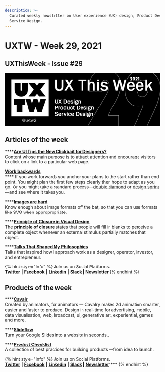 ```yaml
---
description: >-
  Curated weekly newsletter on User experience (UX) design, Product Design and
  Service Design.
---
```


# UXTW - Week 29, 2021

## UXThisWeek - Issue #29

![UXThisWeek newsletter, Issue #29, 2021](../.gitbook/assets/uxtw-banner-2021-29.jpg)

## Articles of the week

****[**Are UI Tips the New Clickbait for Designers?**](https://prototypr.io/post/are-ui-ux-tips-the-new-clickbait-for-designers%E2%9C%A8/?ref=uxthisweek)\
Content whose main purpose is to attract attention and encourage visitors to click on a link to a particular web page.

****[**Work backwards**](https://jamiemill.com/blog/work-backwards/?ref=uxthisweek)****\
**** If you work forwards you anchor your plans to the start rather than end point. You might plan the first few steps clearly then hope to adapt as you go. Or you might take a standard process—[double diamond](https://www.designcouncil.org.uk/news-opinion/double-diamond-universally-accepted-depiction-design-process) or [design sprint](https://www.thesprintbook.com/how)—and see where it takes you.

****[**Images are hard**](https://css-tricks.com/images-are-hard/?ref=uxthisweek)\
Know enough about image formats off the bat, so that you can use formats like SVG when appropropriate.

****[**Principle of Closure in Visual Design**](https://www.nngroup.com/articles/principle-closure/?ref=uxthisweek)\
&#x20;The **principle of closure** states that people will fill in blanks to perceive a complete object whenever an external stimulus partially matches that object.

****[**Talks That Shaped My Philosophies**](https://davidhoang.substack.com/p/talks-that-shaped-my-philosophies?ref=uxthisweek)\
Talks that inspired how I approach work as a designer, operator, investor, and entrepreneur.

{% hint style="info" %}
Join us on Social Platforms. \
[**Twitter**](https://twitter.com/uxtw2) **|** [**Facebook**](https://www.facebook.com/webusabilityandux) **|** [**Linkedin**](https://www.linkedin.com/groups/1875717/) **|** [**Slack**](https://join.slack.com/t/uxthisweek/shared\_invite/zt-szpdweo1-d78hso8FppFcI68Xue\_9Yw) **| Newsletter**
{% endhint %}

## Products of the week

****[**Cavalri**](https://cavalry.scenegroup.co/?ref=uxthisweek)\
Created by animators, for animators — Cavalry makes 2d animation smarter, easier and faster to produce. Design in real-time for advertising, mobile, data visualisation, web, broadcast, ui, generative art, experiential, games and more.

****[**Slideflow**](https://www.slideflow.me/?ref=uxthisweek)\
Turn your Google Slides into a website in seconds..

****[**Product Checklist**](https://www.productchecklist.co/?ref=uxthisweek)\
A collection of best practices for building products —from idea to launch.

{% hint style="info" %}
Join us on Social Platforms.\
[**Twitter**](https://twitter.com/uxtw2) **|** [**Facebook**](https://www.facebook.com/webusabilityandux) **|** [**Linkedin**](https://www.linkedin.com/groups/1875717/) **|** [**Slack**](https://join.slack.com/t/uxthisweek/shared\_invite/zt-szpdweo1-d78hso8FppFcI68Xue\_9Yw) **|** [**Newsletter**](https://gmail.us17.list-manage.com/subscribe?u=1b23fd286b43ac36e4acba123\&id=0009036f95)****
{% endhint %}

